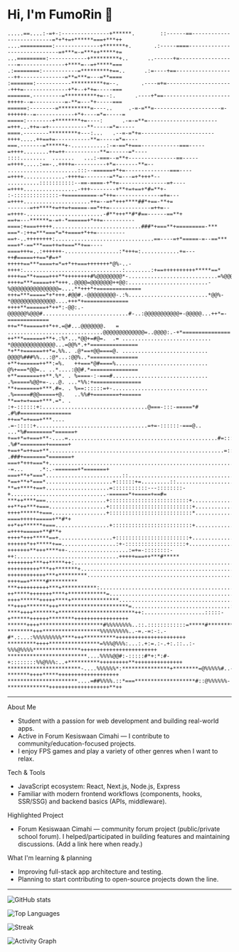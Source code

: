 # Hi, I'm FumoRin 👋

```text
.....==....:-=+-:---------------+******.        ::------==--------------------------=*+*+=+******===+***++
....==========:--------------+*******+.       .:-----====-----------------------------=+***=-=***++*****+=
...=========:------------+*********+..      ..------+=-------------------=--------------+****=--=+*****===
.:========:-----------=*********+==..      .:=----+==-------------------++--------------=**=***=---=**====
:=======:-----------**********+=--.       .----=+=---------------------+++=--------------+*+--+*+=-----===
=======.---------=**********+=--:.      .----+*==---------------------+++++--=----------=-**=---*+-----===
======:--------=**********=----..     .-=-=**=---------------------=-++++++--=------------+*+----=*=-----=
=====:--------+********+=----:      .-=-=**=----------------------=+++...++=-=+------------**-----=*=-----
====.--------*********+---:...   .--=-=*+=-----------------------++++.....++==+=-----------**=-----=*=----
===.-------=******+-...........:-=-==*+===------------===-----=++++........++=++-----------**=------=*----
::::........  .......   ...:-===--=**+---------------==-----=++++.....:==-..++++=----------+*=-------**=--
......................:::--======+*+=--------------===----=++++.............-++++=--------=**=---=+*+++*--
..........:::::::::::--==-====-+*+=---------------=+----=++++.................-+++--------+**+=+==+*#=**+-
:-::::::::::::::-+==========-=*++=--------------=+=---=++++.....................++=--=+*+++****##*+==-**+=
-------=++****+=++=+=====-==*++=-------------=++=--=++++-........................-#**+++**#*#==------==**+
==+=---******=-=+-*======+*++=----------====:+===+++++............................###*+===**+=========-***
===*-:++=***===*=*+====+*++=---------==+-..++++++++:...............................==----=+*=====-=--==***
===+*-==***===++=+===**+==----====+++=..:++++++-.................:*+++=:............+=---++#=====++==*#=+*
+++++==***====+=*=+*++===+++++++*@%-..-++++:...............................:........:+==++++++++++*****==*
++++==**+====+++**++++++++#%@@@@@@@@*-............................=%@@@@@@@%=.......:#*++****#**+=========
++++=***=====++*+++..@@@@=@@@@@@@++@@:.........................-%@@@@@@@@@@@@@@@=....**+++*+==============
+++=***=====*+*+++.#@@#.-@@@@@@@@@-.:%.........................*@@%-*@@@@@@@@@@@@@@....+++*+==============
++++**======+*++*:-@@:.-@@@@@@%@@@#...........................#-..:@@@@@@@@@@@+-@@@@@...++*=-=============
++=**+=====++*++.=@#...@@@@@@@.   = ..............................@@@@@@@@@@@@@=..@@@@:.-+*===============
++***======+**+.:%*...*@@+=#@=.  .= ............................ *@@@@@@@@@@@@@@...=@@%*.+*===============
*+**+======++*=.%%.. .@*==+@@====@. ...........................  @@@@%###%%...:@*...:@@%..*===============
+**+======++**:=%.   ++===*@#====%.............................  @%+===*@@=.. ..*....:@@#.*===============
+**=======++**.%*. . %====-:-===#.............................. .%=====%@@+=-...@. ...*%%:+===============
**+=======+***.#=. . %==::::::=+-.............................. .%=====#@@=====+@.   ..%%#+========+======
**==+=+===+***.=*. . :+-::::::+:.................................@===-:::-=====*#     .#%#================
++==*=+===+***....   .=-:::::+...................................=+=-::::::-===@..  ...*%#========*======+
+==+*=+===+**-....=...............................................#=::::::::==#=      .%#*========+======+
+==+*=++==+**.......................................................=:::::::=#-      .###+=======*=======+
===+*+++===*+...........................................................:--=...     .*:.-=======+*=======+
===+**+*===*........................::...........................................=......*=======*========+
*==+**+*===*.....................+::::::+=.........::...................................+======*=====+==++
**=+****+==+....................=:::::::::::---::::::::-+..............................-======*+=====+==#=
***++****===...................+:::::::::::::::::::::::::+.............................+=====*++=====+=+*=
++**++***+===..................+::::::::::::::::::::::::::+...........................+====++*+======++#*=
++++******+===.................+::::::::::::::::::::::::::*..........................-====+++++=====+**#*+
++*++******+===.................+:::::::::::::::::::::::::+.........................===+-=++++=====+**#**+
++++*+++*****==+.................+:::::::::::::::::::::::+........................=-:...:+++++====+**##***
++++++*++*****+==.................:+-:::::::::::::::::::+...............................+++++=====***#****
+++++++**+++****++-...................:=+=-::::::::-++:................................+++++===++***#*****
++++++++***++*****++:.................................................................+++++===*****#******
++++++++++***++*******+.............................................................:+++++++*****#********
++++++++++++***+*********..........................................................-++++==+*****#*********
***++++++++++***+***********:.....................................................+++++==++***#**********+
++*****+++++++****+************=...............................................:*+++++++++********+++**+++
++++******+++++****+***************.........................................:**++++++++****##**++++*++++++
**++++*******+++**********************=...............................:::****++++++++******+++++++++++++++
****++++*******+************************++:...................:::::-+******++++++********+++++++++++++++++
******++++********************#%%%%%%%%..::.::::::::::::=*****#**********+++++********++++++++++++++++++++
********+++******************%%%%%%%%%..-=.-=:-:.-#*.:...:%%%%%%%%%****+++**********++++++++++++++++++++++
*********++++****************=%%%@%%%:...:.+:=.:-.+:.::..:-%%%@%%%%***************++++++++++++++++++++++++
*************************....%%%%@@#:-:::::#*+:*:#-+::::::::%%@%%%:..+**********+++++++++**+++++++++++++++
***********************-....%%%%%%*:***************+********=@%%%%%#..-*******++++*****+++++++++++++++++++
**********************....=##%%%%.::*===*******************#::@%%%%%%-*************+++++++++++++++++++**++
```

---

About Me
- Student with a passion for web development and building real-world apps.
- Active in Forum Kesiswaan Cimahi — I contribute to community/education-focused projects.
- I enjoy FPS games and play a variety of other genres when I want to relax.

Tech & Tools
- JavaScript ecosystem: React, Next.js, Node.js, Express
- Familiar with modern frontend workflows (components, hooks, SSR/SSG) and backend basics (APIs, middleware).

Highlighted Project
- Forum Kesiswaan Cimahi — community forum project (public/private school forum). I helped/participated in building features and maintaining discussions. (Add a link here when ready.)

What I'm learning & planning
- Improving full-stack app architecture and testing.
- Planning to start contributing to open-source projects down the line.

___
![GitHub stats](https://github-readme-stats.vercel.app/api?username=FumoRin&show_icons=true&theme=radical)

![Top Languages](https://github-readme-stats.vercel.app/api/top-langs/?username=FumoRin&layout=compact&theme=radical)

![Streak](https://github-readme-streak-stats.herokuapp.com/?user=FumoRin&theme=dark)

![Activity Graph](https://activity-graph.herokuapp.com/graph?username=FumoRin&theme=react-dark)
